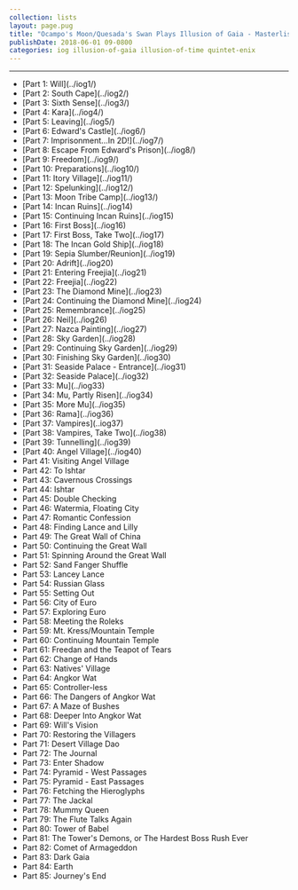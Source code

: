 ```yaml
---
collection: lists
layout: page.pug
title: "Ocampo's Moon/Quesada's Swan Plays Illusion of Gaia - Masterlist"
publishDate: 2018-06-01 09-0800
categories: iog illusion-of-gaia illusion-of-time quintet-enix
---
```


---
<ul class="masterlink-wrapper">
	<li>[Part 1: Will](../iog1/)</li>
	<li>[Part 2: South Cape](../iog2/)</li>
	<li>[Part 3: Sixth Sense](../iog3/)</li>
	<li>[Part 4: Kara](../iog4/)</li>
	<li>[Part 5: Leaving](../iog5/)</li>
	<li>[Part 6: Edward's Castle](../iog6/)</li>
	<li>[Part 7: Imprisonment...In 2D!](../iog7/)</li>
	<li>[Part 8: Escape From Edward's Prison](../iog8/)</li>
	<li>[Part 9: Freedom](../iog9/)</li>
	<li>[Part 10: Preparations](../iog10/)</li>
	<li>[Part 11: Itory Village](../iog11/)</li>
	<li>[Part 12: Spelunking](../iog12/)</li>
	<li>[Part 13: Moon Tribe Camp](../iog13/)</li>
	<li>[Part 14: Incan Ruins](../iog14)</li>
	<li>[Part 15: Continuing Incan Ruins](../iog15)</li>
	<li>[Part 16: First Boss](../iog16)</li>
	<li>[Part 17: First Boss, Take Two](../iog17)</li>
	<li>[Part 18: The Incan Gold Ship](../iog18)</li>
	<li>[Part 19: Sepia Slumber/Reunion](../iog19)</li>
	<li>[Part 20: Adrift](../iog20)</li>
	<li>[Part 21: Entering Freejia](../iog21)</li>
	<li>[Part 22: Freejia](../iog22)</li>
	<li>[Part 23: The Diamond Mine](../iog23)</li>
	<li>[Part 24: Continuing the Diamond Mine](../iog24)</li>
	<li>[Part 25: Remembrance](../iog25)</li>
	<li>[Part 26: Neil](../iog26)</li>
	<li>[Part 27: Nazca Painting](../iog27)</li>
	<li>[Part 28: Sky Garden](../iog28)</li>
	<li>[Part 29: Continuing Sky Garden](../iog29)</li>
	<li>[Part 30: Finishing Sky Garden](../iog30)</li>
	<li>[Part 31: Seaside Palace - Entrance](../iog31)</li>
	<li>[Part 32: Seaside Palace](../iog32)</li>
	<li>[Part 33: Mu](../iog33)</li>
	<li>[Part 34: Mu, Partly Risen](../iog34)</li>
	<li>[Part 35: More Mu](../iog35)</li>
	<li>[Part 36: Rama](../iog36)</li>
	<li>[Part 37: Vampires](..iog37)</li>
	<li>[Part 38: Vampires, Take Two](../iog38)</li>
	<li>[Part 39: Tunnelling](../iog39)</li>
	<li>[Part 40: Angel Village](../iog40)</li>
	<li>Part 41: Visiting Angel Village</li>
	<li>Part 42: To Ishtar</li>
	<li>Part 43: Cavernous Crossings</li>
	<li>Part 44: Ishtar</li>
	<li>Part 45: Double Checking</li>
	<li>Part 46: Watermia, Floating City</li>
	<li>Part 47: Romantic Confession</li>
	<li>Part 48: Finding Lance and Lilly</li>
	<li>Part 49: The Great Wall of China</li>
	<li>Part 50: Continuing the Great Wall</li>
	<li>Part 51: Spinning Around the Great Wall</li>
	<li>Part 52: Sand Fanger Shuffle</li>
	<li>Part 53: Lancey Lance</li>
	<li>Part 54: Russian Glass</li>
	<li>Part 55: Setting Out</li>
	<li>Part 56: City of Euro</li>
	<li>Part 57: Exploring Euro</li>
	<li>Part 58: Meeting the Roleks</li>
	<li>Part 59: Mt. Kress/Mountain Temple</li>
	<li>Part 60: Continuing Mountain Temple</li>
	<li>Part 61: Freedan and the Teapot of Tears</li>
	<li>Part 62: Change of Hands</li>
	<li>Part 63: Natives' Village</li>
	<li>Part 64: Angkor Wat</li>
	<li>Part 65: Controller-less</li>
	<li>Part 66: The Dangers of Angkor Wat</li>
	<li>Part 67: A Maze of Bushes</li>
	<li>Part 68: Deeper Into Angkor Wat</li>
	<li>Part 69: Will's Vision</li>
	<li>Part 70: Restoring the Villagers</li>
	<li>Part 71: Desert Village Dao</li>
	<li>Part 72: The Journal</li>
	<li>Part 73: Enter Shadow</li>
	<li>Part 74: Pyramid - West Passages</li>
	<li>Part 75: Pyramid - East Passages</li>
	<li>Part 76: Fetching the Hieroglyphs</li>
	<li>Part 77: The Jackal</li>
	<li>Part 78: Mummy Queen</li>
	<li>Part 79: The Flute Talks Again</li>
	<li>Part 80: Tower of Babel</li>
	<li>Part 81: The Tower's Demons, or The Hardest Boss Rush Ever</li>
	<li>Part 82: Comet of Armageddon</li>
	<li>Part 83: Dark Gaia</li>
	<li>Part 84: Earth</li>
	<li>Part 85: Journey's End</li>
</ul>